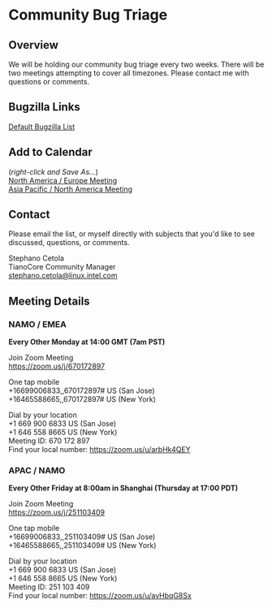 # Community Bug Triage
## Overview
We will be holding our community bug triage every two weeks. There will be two meetings attempting to cover all timezones. Please contact me with questions or comments.  

## Bugzilla Links
[Default Bugzilla List](https://bugzilla.tianocore.org/buglist.cgi?cmdtype=dorem&list_id=11160&namedcmd=UNCO_Bugs&remaction=run&sharer_id=64)

## Add to Calendar
(_right-click and Save As..._)  
[North America / Europe Meeting](https://raw.githubusercontent.com/tianocore/tianocore.github.io/master/TianoCore-Community-Bug-Triage-EMEA-NAMO.ics)  
[Asia Pacific / North America Meeting](https://raw.githubusercontent.com/tianocore/tianocore.github.io/master/TianoCore-Community-Bug-Triage-APAC-NAMO.ics) 

## Contact
Please email the list, or myself directly with subjects that you'd like to see discussed, questions, or comments.

Stephano Cetola  
TianoCore Community Manager  
stephano.cetola@linux.intel.com    
  
## Meeting Details

### NAMO / EMEA

**Every Other Monday at 14:00 GMT (7am PST)**

Join Zoom Meeting  
https://zoom.us/j/670172897    
  
One tap mobile  
+16699006833,,670172897# US (San Jose)  
+16465588665,,670172897# US (New York)  
  
Dial by your location  
        +1 669 900 6833 US (San Jose)  
        +1 646 558 8665 US (New York)  
Meeting ID: 670 172 897  
Find your local number: https://zoom.us/u/arbHk4QEY  
  
### APAC / NAMO
  
**Every Other Friday at 8:00am in Shanghai (Thursday at 17:00 PDT)**
  
Join Zoom Meeting  
https://zoom.us/j/251103409  
  
One tap mobile  
+16699006833,,251103409# US (San Jose)  
+16465588665,,251103409# US (New York)  
  
Dial by your location  
        +1 669 900 6833 US (San Jose)  
        +1 646 558 8665 US (New York)  
Meeting ID: 251 103 409  
Find your local number: https://zoom.us/u/avHbqG8Sx  